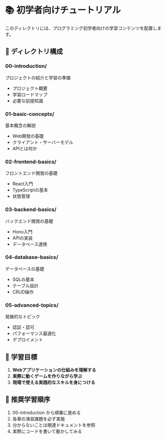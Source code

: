 # 📚 初学者向けチュートリアル

このディレクトリには、プログラミング初学者向けの学習コンテンツを配置します。

## 📁 ディレクトリ構成

### 00-introduction/
プロジェクトの紹介と学習の準備
- プロジェクト概要
- 学習ロードマップ
- 必要な前提知識

### 01-basic-concepts/
基本概念の解説
- Web開発の基礎
- クライアント・サーバーモデル
- APIとは何か

### 02-frontend-basics/
フロントエンド開発の基礎
- React入門
- TypeScriptの基本
- 状態管理

### 03-backend-basics/
バックエンド開発の基礎
- Hono入門
- APIの実装
- データベース連携

### 04-database-basics/
データベースの基礎
- SQLの基本
- テーブル設計
- CRUD操作

### 05-advanced-topics/
発展的なトピック
- 認証・認可
- パフォーマンス最適化
- デプロイメント

## 🎯 学習目標

1. **Webアプリケーションの仕組みを理解する**
2. **実際に動くゲームを作りながら学ぶ**
3. **現場で使える実践的なスキルを身につける**

## 📖 推奨学習順序

1. 00-introduction から順番に進める
2. 各章の演習課題を必ず実施
3. 分からないことは関連ドキュメントを参照
4. 実際にコードを書いて動かしてみる